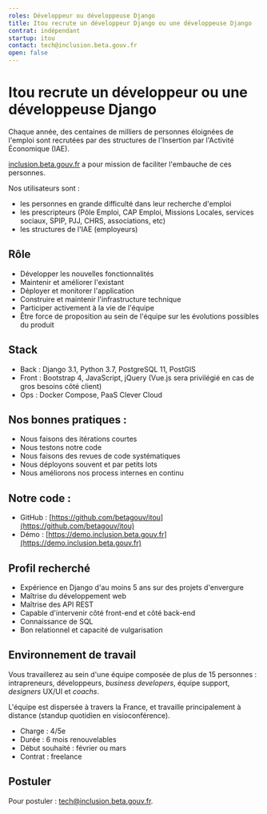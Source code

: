 ```yaml
---
roles: Développeur ou développeuse Django
title: Itou recrute un développeur Django ou une développeuse Django
contrat: indépendant
startup: itou
contact: tech@inclusion.beta.gouv.fr
open: false
---
```


# Itou recrute un développeur ou une développeuse Django

Chaque année, des centaines de milliers de personnes éloignées de l'emploi sont recrutées par des structures de l'Insertion par l'Activité Économique (IAE).

[inclusion.beta.gouv.fr](https://inclusion.beta.gouv.fr/) a pour mission de faciliter l'embauche de ces personnes.

Nos utilisateurs sont :

- les personnes en grande difficulté dans leur recherche d'emploi
- les prescripteurs (Pôle Emploi, CAP Emploi, Missions Locales, services sociaux, SPIP, PJJ, CHRS, associations, etc)
- les structures de l'IAE (employeurs)

## Rôle

- Développer les nouvelles fonctionnalités
- Maintenir et améliorer l'existant
- Déployer et monitorer l'application
- Construire et maintenir l'infrastructure technique
- Participer activement à la vie de l'équipe
- Être force de proposition au sein de l'équipe sur les évolutions possibles du produit

## Stack

- Back : Django 3.1, Python 3.7, PostgreSQL 11, PostGIS
- Front : Bootstrap 4, JavaScript, jQuery (Vue.js sera privilégié en cas de gros besoins côté client)
- Ops : Docker Compose, PaaS Clever Cloud

## Nos bonnes pratiques :

- Nous faisons des itérations courtes
- Nous testons notre code
- Nous faisons des revues de code systématiques
- Nous déployons souvent et par petits lots
- Nous améliorons nos process internes en continu

## Notre code :

- GitHub : [https://github.com/betagouv/itou](https://github.com/betagouv/itou)
- Démo : [https://demo.inclusion.beta.gouv.fr](https://demo.inclusion.beta.gouv.fr)

## Profil recherché

- Expérience en Django d'au moins 5 ans sur des projets d'envergure
- Maîtrise du développement web
- Maîtrise des API REST
- Capable d'intervenir côté front-end et côté back-end
- Connaissance de SQL
- Bon relationnel et capacité de vulgarisation

## Environnement de travail

Vous travaillerez au sein d'une équipe composée de plus de 15 personnes : intrapreneurs, développeurs, *business developers*, équipe support, *designers* UX/UI et *coachs*.

L'équipe est dispersée à travers la France, et travaille principalement à distance (standup quotidien en visioconférence).

- Charge : 4/5e
- Durée : 6 mois renouvelables
- Début souhaité : février ou mars
- Contrat : freelance

## Postuler

Pour postuler : [tech@inclusion.beta.gouv.fr](mailto:tech@inclusion.beta.gouv.fr).
